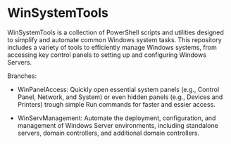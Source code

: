 # WinSystemTools
WinSystemTools is a collection of PowerShell scripts and utilities designed to simplify and automate common Windows system tasks. This repository includes a variety of tools to efficiently manage Windows systems, from accessing key control panels to setting up and configuring Windows Servers.
 
Branches:
- WinPanelAccess: Quickly open essential system panels (e.g., Control Panel, Network, and  System) or even hidden panels (e.g., Devices and Printers) trough simple Run commands for faster and essier access.

- WinServManagement: Automate the deployment, configuration, and management of Windows Server environments, including standalone servers, domain controllers, and additional domain controllers.

